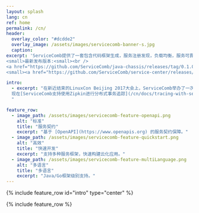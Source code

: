 ```yaml
---
layout: splash
lang: cn
ref: home
permalink: /cn/
header:
  overlay_color: "#dcdde2"
  overlay_image: /assets/images/servicecomb-banner-s.jpg
  caption:
excerpt: 'ServiceComb提供了一套包含代码框架生成，服务注册发现，负载均衡，服务可靠性（容错熔断，限流降级，调用链追踪）等功能的微服务框架。<br /><br />
<small>最新发布版本:<small><br />
<a href="https://github.com/ServiceComb/java-chassis/releases/tag/0.1.0"> Java开发包 v0.1.0 </a></small><br />
<small><a href="https://github.com/ServiceComb/service-center/releases/tag/0.1.0-m1">服务中心 v0.1.0-m1</a></small><br />'

intro:
  - excerpt: "在新近结束的LinuxCon Beijing 2017大会上，ServiceComb举办了一次 [workshop](/cn/slides/)向大家展示[如何使用ServiceComb构建一个云化应用](/cn/docs/linuxcon-workshop-demo/)。<br /><br />
  现在[ServiceComb支持使用Zipkin进行分布式事务追踪](/cn/docs/tracing-with-servicecomb/)。 
  "

feature_row:
  - image_path: /assets/images/servicecomb-feature-openapi.png
    alt: "标准"
    title: "服务契约"
    excerpt: "基于 [OpenAPI](https://www.openapis.org) 的服务契约保障。"
  - image_path: /assets/images/servicecomb-feature-quickstart.png
    alt: "高效"
    title: "快速开发"
    excerpt: "支持多种服务框架，快速构建云化应用。"
  - image_path: /assets/images/servicecomb-feature-multiLanguage.png
    alt: "多语言"
    title: "多语言"
    excerpt: "Java/Go框架级别支持。"
---
```


{% include feature_row id="intro" type="center" %}

{% include feature_row %}
